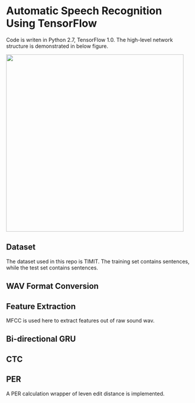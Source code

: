 # Automatic Speech Recognition Using TensorFlow
Code is writen in Python 2.7, TensorFlow 1.0.
The high-level network structure is demonstrated in below figure. 

<img src="https://github.com/brianlan/automatic-speech-recognition/blob/master/ASR%20Network%20Structure.PNG" width="480">

## Dataset
The dataset used in this repo is TIMIT. The training set contains sentences, while the test set contains sentences. 

## WAV Format Conversion

## Feature Extraction
MFCC is used here to extract features out of raw sound wav.

## Bi-directional GRU

## CTC

## PER
A PER calculation wrapper of leven edit distance is implemented.
